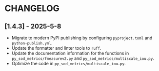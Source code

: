 # CHANGELOG

## [1.4.3] - 2025-5-8

- Migrate to modern PyPI publishing by configuring `pyproject.toml` and `python-publish.yml`.
- Update the formatter and linter tools to `ruff`.
- Update the documentation information for the functions in `py_sod_metrics/fmeasurev2.py` and `py_sod_metrics/multiscale_iou.py`.
- Optimize the code in `py_sod_metrics/multiscale_iou.py`.
